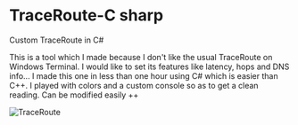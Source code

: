 # TraceRoute-C sharp #
Custom TraceRoute in C#

This is a tool which I made because I don't like the usual TraceRoute on Windows Terminal. 
I would like to set its features like latency, hops and DNS info...
I made this one in less than one hour using C# which is easier than C++. 
I played with colors and a custom console so as to get a clean reading.
Can be modified easily ++

![TraceRoute](https://user-images.githubusercontent.com/17862708/212743410-12aaabfa-a53a-47a7-83e9-e6522ee84b1e.png)
